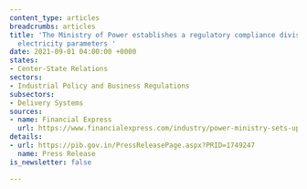 ```yaml
---
content_type: articles
breadcrumbs: articles
title: 'The Ministry of Power establishes a regulatory compliance division to monitor
  electricity parameters '
date: 2021-09-01 04:00:00 +0000
states:
- Center-State Relations
sectors:
- Industrial Policy and Business Regulations
subsectors:
- Delivery Systems
sources:
- name: Financial Express
  url: https://www.financialexpress.com/industry/power-ministry-sets-up-regulatory-compliance-division-for-monitoring/2318609/
details:
- url: https://pib.gov.in/PressReleasePage.aspx?PRID=1749247
  name: Press Release
is_newsletter: false

---
```

